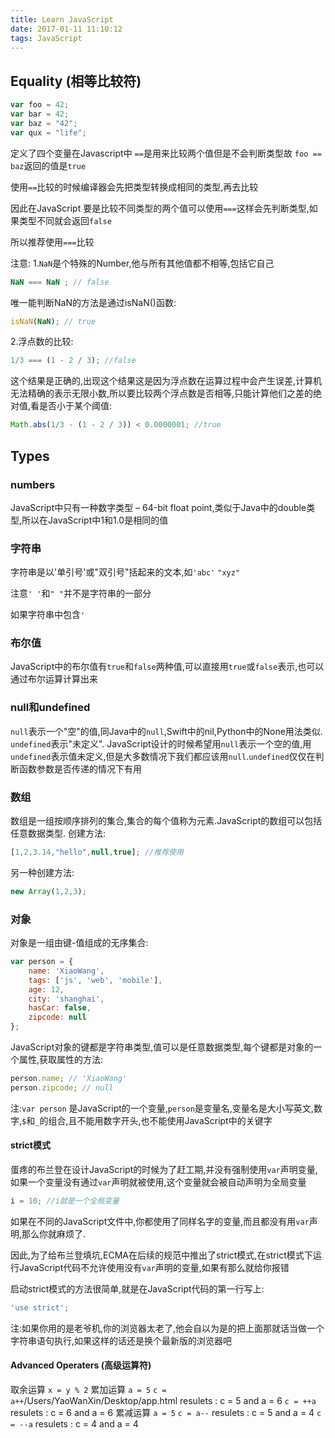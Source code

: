 ```yaml
---
title: Learn JavaScript
date: 2017-01-11 11:10:12
tags: JavaScript
---
```


## Equality (相等比较符) ##

```Javascript
var foo = 42;
var bar = 42;
var baz = "42";
var qux = "life";
```
定义了四个变量在Javascript中 `==`是用来比较两个值但是不会判断类型故 `foo == baz`返回的值是`true`

使用`==`比较的时候编译器会先把类型转换成相同的类型,再去比较

因此在JavaScript 要是比较不同类型的两个值可以使用`===`这样会先判断类型,如果类型不同就会返回`false`

所以推荐使用`===`比较

<!----- more ----->

注意: 1.`NaN`是个特殊的Number,他与所有其他值都不相等,包括它自己
```JavaScript
NaN === NaN ; // false
```
唯一能判断NaN的方法是通过isNaN()函数:
```JavaScript
isNaN(NaN); // true
```

2.浮点数的比较:
```JavaScript
1/3 === (1 - 2 / 3); //false
```
这个结果是正确的,出现这个结果这是因为浮点数在运算过程中会产生误差,计算机无法精确的表示无限小数,所以要比较两个浮点数是否相等,只能计算他们之差的绝对值,看是否小于某个阈值:

```JavaScript
Math.abs(1/3 - (1 - 2 / 3)) < 0.0000001; //true
```


## Types ##

### numbers

JavaScript中只有一种数字类型 – 64-bit float point,类似于Java中的double类型,所以在JavaScript中1和1.0是相同的值

### 字符串

字符串是以'单引号'或"双引号"括起来的文本,如`'abc'` `"xyz"`

注意`' '`和`" "`并不是字符串的一部分

如果字符串中包含`'`

### 布尔值
JavaScript中的布尔值有`true`和`false`两种值,可以直接用`true`或`false`表示,也可以通过布尔运算计算出来

### null和undefined
`null`表示一个"空"的值,同Java中的`null`,Swift中的nil,Python中的None用法类似.
`undefined`表示"未定义".
JavaScript设计的时候希望用`null`表示一个空的值,用`undefined`表示值未定义,但是大多数情况下我们都应该用`null`.`undefined`仅仅在判断函数参数是否传递的情况下有用

### 数组
数组是一组按顺序排列的集合,集合的每个值称为元素.JavaScript的数组可以包括任意数据类型.
创建方法:

```JavaScript
[1,2,3.14,"hello",null,true]; //推荐使用
```
另一种创建方法:

```JavaScript
new Array(1,2,3);
```

### 对象
对象是一组由键-值组成的无序集合:

```JavaScript
var person = {
	name: 'XiaoWang',
	tags: ['js', 'web', 'mobile'],
	age: 12,
	city: 'shanghai',
	hasCar: false,
	zipcode: null
};
```
JavaScript对象的键都是字符串类型,值可以是任意数据类型,每个键都是对象的一个属性,获取属性的方法:

```JavaScript
person.name; // 'XiaoWang'
person.zipcode; // null
```
注:`var person` 是JavaScript的一个变量,`person`是变量名,变量名是大小写英文,数字,`$`和`_`的组合,且不能用数字开头,也不能使用JavaScript中的关键字


#### strict模式
蛋疼的布兰登在设计JavaScript的时候为了赶工期,并没有强制使用`var`声明变量,如果一个变量没有通过`var`声明就被使用,这个变量就会被自动声明为全局变量

```JavaScript
i = 10; //i就是一个全局变量
```

如果在不同的JavaScript文件中,你都使用了同样名字的变量,而且都没有用`var`声明,那么你就麻烦了.

因此,为了给布兰登填坑,ECMA在后续的规范中推出了strict模式,在strict模式下运行JavaScript代码不允许使用没有`var`声明的变量,如果有那么就给你报错

启动strict模式的方法很简单,就是在JavaScript代码的第一行写上:

```JavaScript
'use strict';
```
注:如果你用的是老爷机,你的浏览器太老了,他会自以为是的把上面那就话当做一个字符串语句执行,如果这样的话还是换个最新版的浏览器吧

#### Advanced Operaters (高级运算符)
取余运算 `x = y % 2`
累加运算 `a = 5`
		`c = a++`/Users/YaoWanXin/Desktop/app.html resulets : c = 5 and a = 6
		`c = ++a` resulets : c = 6 and a = 6
累减运算 `a = 5`
		`c = a--` resulets : c = 5 and a = 4
		`c = --a` resulets : c = 4 and a = 4

